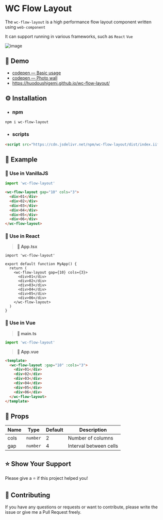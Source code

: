 # WC Flow Layout

The `wc-flow-layout` is a high performance flow layout component written using `web-component`

It can support running in various frameworks, such as `React` `Vue`

![image](https://github.com/huodoushigemi/flow-layout-wc/assets/41646242/684221b7-f31b-4e71-b6b5-5380245bda42)

## 🌈 Demo

- [codepen — Basic usage](https://codepen.io/huodoushigemi/pen/dyQbmgW?editors=1100)
- [codepen — Photo wall](https://codepen.io/huodoushigemi/pen/BaGBxKM?editors=1100)
- https://huodoushigemi.github.io/wc-flow-layout/

## ⚙️ Installation

- ### npm

```shell
npm i wc-flow-layout
```

- ### scripts

```html
<script src="https://cdn.jsdelivr.net/npm/wc-flow-layout/dist/index.iife.js"></script>
```

## 🦄 Example

### 🐔 Use in VanillaJS

```js
import 'wc-flow-layout'
```

```html
<wc-flow-layout gap="10" cols="3">
  <div>01</div>
  <div>02</div>
  <div>03</div>
  <div>04</div>
  <div>05</div>
  <div>06</div>
</wc-flow-layout>
```

### 🐔 Use in React

> **📄 App.tsx**

```tsx
import 'wc-flow-layout'

export default function MyApp() {
  return (
    <wc-flow-layout gap={10} cols={3}>
      <div>01</div>
      <div>02</div>
      <div>03</div>
      <div>04</div>
      <div>05</div>
      <div>06</div>
    </wc-flow-layout>
  )
}
```

### 🐔 Use in Vue

> **📄 main.ts**
```js
import 'wc-flow-layout'
```

> **📄 App.vue**

```html
<template>
  <wc-flow-layout :gap="10" :cols="3">
    <div>01</div>
    <div>02</div>
    <div>03</div>
    <div>04</div>
    <div>05</div>
    <div>06</div>
  </wc-flow-layout>
</template>
```

## 📄 Props

| Name | Type     | Default | Description            |
| ---- | -------- | ------- | ---------------------- |
| cols | `number` | 2       | Number of columns      |
| gap  | `number` | 4       | Interval between cells |

## ⭐️ Show Your Support

Please give a ⭐️ if this project helped you!

## 👏 Contributing

If you have any questions or requests or want to contribute, please write the issue or give me a Pull Request freely.
